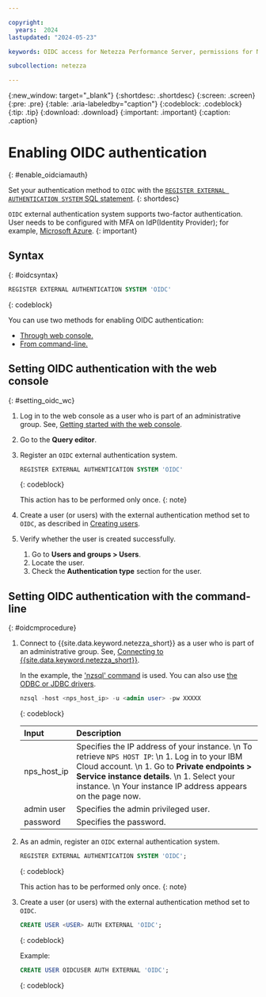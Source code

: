 ```yaml
---

copyright:
  years:  2024
lastupdated: "2024-05-23"

keywords: OIDC access for Netezza Performance Server, permissions for Netezza Performance Server, identity and access management for Netezza Performance Server, roles for Netezza Performance Server, actions for Netezza Performance Server, assigning access for Netezza Performance Server

subcollection: netezza

---
```


{:new_window: target="_blank"}
{:shortdesc: .shortdesc}
{:screen: .screen}
{:pre: .pre}
{:table: .aria-labeledby="caption"}
{:codeblock: .codeblock}
{:tip: .tip}
{:download: .download}
{:important: .important}
{:caption: .caption}

# Enabling OIDC authentication
{: #enable_oidciamauth}

Set your authentication method to `OIDC` with the [`REGISTER EXTERNAL AUTHENTICATION SYSTEM` SQL statement](https://www.ibm.com/docs/en/netezza?topic=reference-register-external-authentication-system).
{: shortdesc}

`OIDC` external authentication system supports two-factor authentication. User needs to be configured with MFA on IdP(Identity Provider); for example, [Microsoft Azure](https://learn.microsoft.com/en-us/azure/app-service/configure-authentication-provider-openid-connect).
{: important}

## Syntax
{: #oidcsyntax}

```sql
REGISTER EXTERNAL AUTHENTICATION SYSTEM 'OIDC'
```
{: codeblock}

You can use two methods for enabling OIDC authentication:
- [Through web console.](/docs/netezza?topic=netezza-enable_oidciamauth#setting_oidc_wc)
- [From command-line.](/docs/netezza?topic=netezza-enable_oidciamauth#oidcmprocedure)


## Setting OIDC authentication with the web console
{: #setting_oidc_wc}

1. Log in to the web console as a user who is part of an administrative group. See, [Getting started with the web console](/docs/netezza?topic=netezza-getstarted-console).
1. Go to the **Query editor**.
1. Register an `OIDC` external authentication system.

    ```sql
    REGISTER EXTERNAL AUTHENTICATION SYSTEM 'OIDC'
    ```
    {: codeblock}

    This action has to be performed only once.
    {: note}

1. Create a user (or users) with the external authentication method set to `OIDC`, as described in [Creating users](/docs/netezza?topic=netezza-users-groups#create-users).
1. Verify whether the user is created successfully.

   1. Go to **Users and groups > Users**.
   1. Locate the user.
   1. Check the **Authentication type** section for the user.

## Setting OIDC authentication with the command-line
{: #oidcmprocedure}

1. Connect to {{site.data.keyword.netezza_short}} as a user who is part of an administrative group. See, [Connecting to {{site.data.keyword.netezza_short}}](/docs/netezza?topic=netezza-connecting-overview).

   In the example, the ['nzsql' command](https://www.ibm.com/docs/en/netezza?topic=anpssbun-log-2) is used. You can also use [the ODBC or JDBC drivers](https://www.ibm.com/docs/en/netezza?topic=dls-overview-odbc-jdbc-ole-db-net-go-driver-3).

    ```sql
    nzsql -host <nps_host_ip> -u <admin user> -pw XXXXX
    ```
    {: codeblock}

   | Input          | Description |
   | :-----------   | :---------- |
   | nps_host_ip    | Specifies the IP address of your instance.  \n To retrieve `NPS HOST IP`:  \n 1. Log in to your IBM Cloud account. \n 1. Go to **Private endpoints > Service instance details**. \n 1. Select your instance.  \n Your instance IP address appears on the page now.|
   | admin user     | Specifies the admin privileged user. |
   | password       | Specifies the password. |

1. As an admin, register an `OIDC` external authentication system.

    ```sql
    REGISTER EXTERNAL AUTHENTICATION SYSTEM 'OIDC';
    ```
    {: codeblock}

    This action has to be performed only once.
    {: note}

1. Create a user (or users) with the external authentication method set to `OIDC`.

    ```sql
    CREATE USER <USER> AUTH EXTERNAL 'OIDC';
    ```
    {: codeblock}

    Example:

    ```sql
    CREATE USER OIDCUSER AUTH EXTERNAL 'OIDC';
    ```
    {: codeblock}
